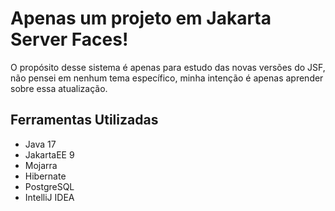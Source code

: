 # Apenas um projeto em Jakarta Server Faces!

O propósito desse sistema é apenas para estudo das novas versões do JSF, não pensei em nenhum tema específico, minha intenção é apenas aprender sobre essa atualização.

## Ferramentas Utilizadas
- Java 17
- JakartaEE 9
- Mojarra
- Hibernate
- PostgreSQL
- IntelliJ IDEA
